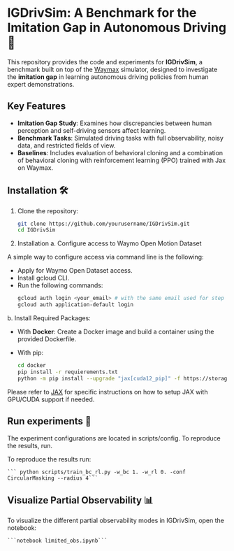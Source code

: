 # IGDrivSim: A Benchmark for the Imitation Gap in Autonomous Driving 🚗

This repository provides the code and experiments for **IGDrivSim**, a benchmark built on top of the [Waymax](https://github.com/waymo-research/waymax.git) simulator, designed to investigate the **imitation gap** in learning autonomous driving policies from human expert demonstrations.

## Key Features
- **Imitation Gap Study**: Examines how discrepancies between human perception and self-driving sensors affect learning.
- **Benchmark Tasks**: Simulated driving tasks with full observability, noisy data, and restricted fields of view.
- **Baselines**: Includes evaluation of behavioral cloning and a combination of behavioral cloning with reinforcement learning (PPO) trained with Jax on Waymax.

## Installation 🛠️

1. Clone the repository:
   ```bash
   git clone https://github.com/yourusername/IGDrivSim.git
   cd IGDrivSim

2. Installation
a. Configure access to Waymo Open Motion Dataset

A simple way to configure access via command line is the following:

- Apply for Waymo Open Dataset access.
- Install gcloud CLI.
- Run the following commands:
    ```bash
    gcloud auth login <your_email> # with the same email used for step 1.
    gcloud auth application-default login

b. Install Required Packages:

- With **Docker**: Create a Docker image and build a container using the provided Dockerfile.

- With pip:
    ```bash
    cd docker
    pip install -r requierements.txt
    python -m pip install --upgrade "jax[cuda12_pip]" -f https://storage.googleapis.com/jax-releases/jax_cuda_releases.html

Please refer to [JAX](https://github.com/google/jax#installation) for specific instructions on how to setup JAX with GPU/CUDA support if needed.

## Run experiments 🔄

The experiment configurations are located in scripts/config. To reproduce the results, run.

To reproduce the results run:

    ``` python scripts/train_bc_rl.py -w_bc 1. -w_rl 0. -conf CircularMasking --radius 4```

## Visualize Partial Observability 📊

To visualize the different partial observability modes in IGDrivSim, open the notebook:

    ```notebook limited_obs.ipynb```


